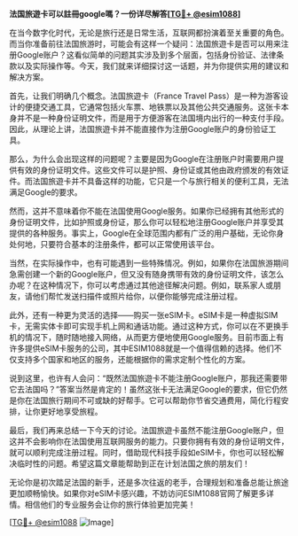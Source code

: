 **法国旅遊卡可以註冊google嗎？一份详尽解答[[TG💪+ @esim1088](https://t.me/s/esim1088)]**

在当今数字化时代，无论是旅行还是日常生活，互联网都扮演着至关重要的角色。而当你准备前往法国旅游时，可能会有这样一个疑问：法国旅遊卡是否可以用来注册Google账户？这看似简单的问题其实涉及到多个层面，包括身份验证、法律条款以及实际操作等。今天，我们就来详细探讨这一话题，并为你提供实用的建议和解决方案。

首先，让我们明确几个概念。法国旅遊卡（France Travel Pass）是一种为游客设计的便捷交通工具，它通常包括火车票、地铁票以及其他公共交通服务。这张卡本身并不是一种身份证明文件，而是用于方便游客在法国境内出行的一种支付手段。因此，从理论上讲，法国旅遊卡并不能直接作为注册Google账户的身份验证工具。

那么，为什么会出现这样的问题呢？主要是因为Google在注册账户时需要用户提供有效的身份证明文件。这些文件可以是护照、身份证或其他由政府颁发的有效证件。而法国旅遊卡并不具备这样的功能，它只是一个与旅行相关的便利工具，无法满足Google的要求。

然而，这并不意味着你不能在法国使用Google服务。如果你已经拥有其他形式的身份证明文件，比如护照或身份证，那么你可以轻松地注册Google账户并享受其提供的各种服务。事实上，Google在全球范围内都有广泛的用户基础，无论你身处何地，只要符合基本的注册条件，都可以正常使用该平台。

当然，在实际操作中，也有可能遇到一些特殊情况。例如，如果你在法国旅游期间急需创建一个新的Google账户，但又没有随身携带有效的身份证明文件，该怎么办呢？在这种情况下，你可以考虑通过其他途径解决问题。例如，联系家人或朋友，请他们帮忙发送扫描件或照片给你，以便你能够完成注册过程。

此外，还有一种更为灵活的选择——购买一张eSIM卡。eSIM卡是一种虚拟SIM卡，无需实体卡即可实现手机上网和通话功能。通过这种方式，你可以在不更换手机的情况下，随时随地接入网络，从而更方便地使用Google服务。目前市面上有许多提供eSIM卡服务的公司，其中ESIM1088就是一个值得信赖的选择。他们不仅支持多个国家和地区的服务，还能根据你的需求定制个性化的方案。

说到这里，也许有人会问：“既然法国旅遊卡不能注册Google账户，那我还需要带它去法国吗？”答案当然是肯定的！虽然这张卡无法满足Google的要求，但它仍然是你在法国旅行期间不可或缺的好帮手。它可以帮助你节省交通费用，简化行程安排，让你更好地享受旅程。

最后，我们再来总结一下今天的讨论。法国旅遊卡虽然不能注册Google账户，但这并不会影响你在法国使用互联网服务的能力。只要你拥有有效的身份证明文件，就可以顺利完成注册过程。同时，借助现代科技手段如eSIM卡，你也可以轻松解决临时性的问题。希望这篇文章能帮助到正在计划法国之旅的朋友们！

无论你是初次踏足法国的新手，还是多次往返的老手，合理规划和准备总能让旅途更加顺畅愉快。如果你对eSIM卡感兴趣，不妨访问ESIM1088官网了解更多详情。相信他们的专业服务会让你的旅行体验更加完美！

[[TG💪+ @esim1088](https://t.me/s/esim1088) ![Image](https://i.postimg.cc/4NQfJmqS/Snipaste-2025-05-13-00-14-12.png)]